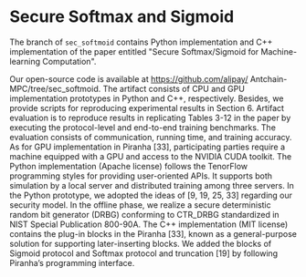 # Secure Softmax and Sigmoid
The branch of `sec_softmoid` contains Python implementation and C++ implementation of the paper entitled "Secure Softmax/Sigmoid for Machine-learning Computation".


Our open-source code is available at https://github.com/alipay/ Antchain-MPC/tree/sec_softmoid. The artifact consists of CPU and GPU implementation prototypes in Python and C++, respectively. Besides, we provide scripts for reproducing experimental results in Section 6. Artifact evaluation is to reproduce results in replicating Tables 3-12 in the paper by executing the protocol-level and end-to-end training benchmarks. The evaluation consists of communication, running time, and training accuracy. As for GPU implementation in Piranha [33], participating parties require a machine equipped with a GPU and access to the NVIDIA CUDA toolkit.
The Python implementation (Apache license) follows the TenorFlow programming styles for providing user-oriented APIs. It supports both simulation by a local server and distributed training among three servers. In the Python prototype, we adopted the ideas of [9, 19, 25, 33] regarding our security model. In the offline phase, we realize a secure deterministic random bit generator (DRBG) conforming to CTR_DRBG standardized in NIST Special Publication 800-90A. The C++ implementation (MIT license) contains the plug-in blocks in the Piranha [33], known as a general-purpose solution for supporting later-inserting blocks. We added the blocks of Sigmoid protocol and Softmax protocol and truncation [19] by following Piranha’s programming interface.
